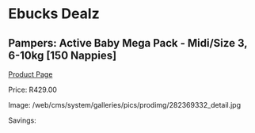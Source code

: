 
# Ebucks Dealz
## Pampers: Active Baby Mega Pack - Midi/Size 3, 6-10kg [150 Nappies]
[Product Page](https://www.ebucks.com/web/shop/productSelected.do?prodId=282369332&catId=375509364)

Price: R429.00

Image: /web/cms/system/galleries/pics/prodimg/282369332_detail.jpg

Savings: 


	